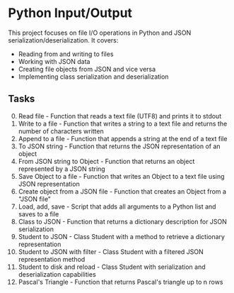 # Python Input/Output

This project focuses on file I/O operations in Python and JSON serialization/deserialization. It covers:

- Reading from and writing to files
- Working with JSON data
- Creating file objects from JSON and vice versa
- Implementing class serialization and deserialization

## Tasks

0. Read file - Function that reads a text file (UTF8) and prints it to stdout
1. Write to a file - Function that writes a string to a text file and returns the number of characters written
2. Append to a file - Function that appends a string at the end of a text file
3. To JSON string - Function that returns the JSON representation of an object
4. From JSON string to Object - Function that returns an object represented by a JSON string
5. Save Object to a file - Function that writes an Object to a text file using JSON representation
6. Create object from a JSON file - Function that creates an Object from a "JSON file"
7. Load, add, save - Script that adds all arguments to a Python list and saves to a file
8. Class to JSON - Function that returns a dictionary description for JSON serialization
9. Student to JSON - Class Student with a method to retrieve a dictionary representation
10. Student to JSON with filter - Class Student with a filtered JSON representation method
11. Student to disk and reload - Class Student with serialization and deserialization capabilities
12. Pascal's Triangle - Function that returns Pascal's triangle up to n rows
